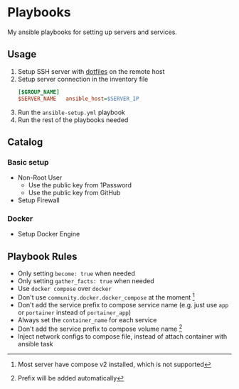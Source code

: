 # Playbooks

My ansible playbooks for setting up servers and services.

## Usage

1. Setup SSH server with [dotfiles](https://github.com/tomy0000000/dotfiles) on the remote host
2. Setup server connection in the inventory file
   ```ini
   [$GROUP_NAME]
   $SERVER_NAME   ansible_host=$SERVER_IP
   ```
3. Run the `ansible-setup.yml` playbook
4. Run the rest of the playbooks needed

## Catalog

### Basic setup

- Non-Root User
  - Use the public key from 1Password
  - Use the public key from GitHub
- Setup Firewall

### Docker

- Setup Docker Engine

## Playbook Rules

- Only setting `become: true` when needed
- Only setting `gather_facts: true` when needed
- Use `docker compose` over `docker`
- Don't use `community.docker.docker_compose` at the moment [^1]
- Don't add the service prefix to compose service name (e.g. just use `app` or `portainer` instead of `portainer_app`)
- Always set the `container_name` for each service
- Don't add the service prefix to compose volume name [^2]
- Inject network configs to compose file, instead of attach container with ansible task

[^1]: Most server have compose v2 installed, which is not supported
[^2]: Prefix will be added automatically
